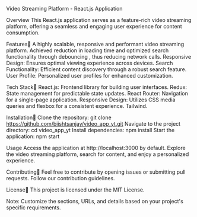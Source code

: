 Video Streaming Platform - React.js Application

Overview 
This React.js application serves as a feature-rich video streaming platform, offering a seamless and engaging user experience for content consumption.

Features🚀
A highly scalable, responsive and performant video streaming platform.
Achieved reduction in loading time and optimized search functionality through debouncing , thus reducing network calls.
Responsive Design: Ensures optimal viewing experience across devices.
Search Functionality: Efficient content discovery through a robust search feature.
User Profile: Personalized user profiles for enhanced customization.

Tech Stack🧨
React.js: Frontend library for building user interfaces.
Redux: State management for predictable state updates.
React Router: Navigation for a single-page application.
Responsive Design: Utilizes CSS media queries and flexbox for a consistent experience.
Tailwind.

Installation🥸
Clone the repository: git clone https://github.com/biishtsanjay/video_app_yt.git
Navigate to the project directory: cd video_app_yt
Install dependencies: npm install
Start the application: npm start

Usage
Access the application at http://localhost:3000 by default.
Explore the video streaming platform, search for content, and enjoy a personalized experience.

Contributing🫡
Feel free to contribute by opening issues or submitting pull requests. Follow our contribution guidelines.

License👾
This project is licensed under the MIT License.

Note: Customize the sections, URLs, and details based on your project's specific requirements.

